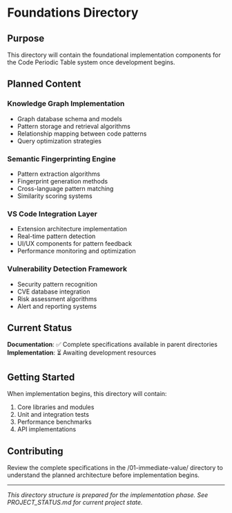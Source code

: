 # Foundations Directory

## Purpose

This directory will contain the foundational implementation components for the Code Periodic Table system once development begins.

## Planned Content

### Knowledge Graph Implementation
- Graph database schema and models
- Pattern storage and retrieval algorithms
- Relationship mapping between code patterns
- Query optimization strategies

### Semantic Fingerprinting Engine
- Pattern extraction algorithms
- Fingerprint generation methods
- Cross-language pattern matching
- Similarity scoring systems

### VS Code Integration Layer
- Extension architecture implementation
- Real-time pattern detection
- UI/UX components for pattern feedback
- Performance monitoring and optimization

### Vulnerability Detection Framework
- Security pattern recognition
- CVE database integration
- Risk assessment algorithms
- Alert and reporting systems

## Current Status

**Documentation**: ✅ Complete specifications available in parent directories
**Implementation**: ⏳ Awaiting development resources

## Getting Started

When implementation begins, this directory will contain:
1. Core libraries and modules
2. Unit and integration tests
3. Performance benchmarks
4. API implementations

## Contributing

Review the complete specifications in the /01-immediate-value/ directory to understand the planned architecture before implementation begins.

---

*This directory structure is prepared for the implementation phase. See PROJECT_STATUS.md for current project state.*
